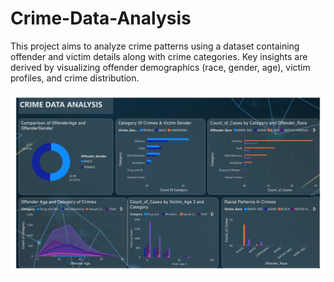# Crime-Data-Analysis
This project aims to analyze crime patterns using a dataset containing offender and victim details along with crime categories. Key insights are derived by visualizing offender demographics (race, gender, age), victim profiles, and crime distribution.

![Crime Data Preview](Crime-Data-Analysis.jpg)
